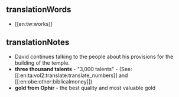 ## translationWords

* [[en:tw:works]]

## translationNotes

* David continues talking to the people about his provisions for the building of the temple.
* **three thousand talents** - "3,000 talents"  - (See: [[:en:ta:vol2:translate:translate_numbers]] and [[:en:obe:other:biblicalmoney]])
* **gold from Ophir** - the best quality and most valuable gold
